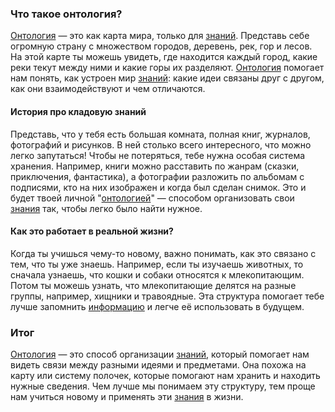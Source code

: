 ### Что такое онтология?

[Онтология](KIDBOOK/learning/knowledge_structure/Онтология.md) — это как карта мира, только для [знаний](KIDBOOK/learning/knowledge_structure/Знание.md). Представь себе огромную страну с множеством городов, деревень, рек, гор и лесов. На этой карте ты можешь увидеть, где находится каждый город, какие реки текут между ними и какие горы их разделяют. [Онтология](KIDBOOK/learning/knowledge_structure/Онтология.md) помогает нам понять, как устроен мир [знаний](KIDBOOK/learning/knowledge_structure/Знание.md): какие идеи связаны друг с другом, как они взаимодействуют и чем отличаются.

#### История про кладовую знаний

Представь, что у тебя есть большая комната, полная книг, журналов, фотографий и рисунков. В ней столько всего интересного, что можно легко запутаться! Чтобы не потеряться, тебе нужна особая система хранения. Например, книги можно расставить по жанрам (сказки, приключения, фантастика), а фотографии разложить по альбомам с подписями, кто на них изображен и когда был сделан снимок. Это и будет твоей личной "[онтологией](KIDBOOK/learning/knowledge_structure/Онтология.md)" — способом организовать свои [знания](KIDBOOK/learning/knowledge_structure/Знание.md) так, чтобы легко было найти нужное.

#### Как это работает в реальной жизни?

Когда ты учишься чему-то новому, важно понимать, как это связано с тем, что ты уже знаешь. Например, если ты изучаешь животных, то сначала узнаешь, что кошки и собаки относятся к млекопитающим. Потом ты можешь узнать, что млекопитающие делятся на разные группы, например, хищники и травоядные. Эта структура помогает тебе лучше запомнить [информацию](KIDBOOK/learning/knowledge_structure/Информация.md) и легче её использовать в будущем.

### Итог

[Онтология](KIDBOOK/learning/knowledge_structure/Онтология.md) — это способ организации [знаний](KIDBOOK/learning/knowledge_structure/Знание.md), который помогает нам видеть связи между разными идеями и предметами. Она похожа на карту или систему полочек, которые помогают нам хранить и находить нужные сведения. Чем лучше мы понимаем эту структуру, тем проще нам учиться новому и применять эти [знания](KIDBOOK/learning/knowledge_structure/Знание.md) в жизни.
